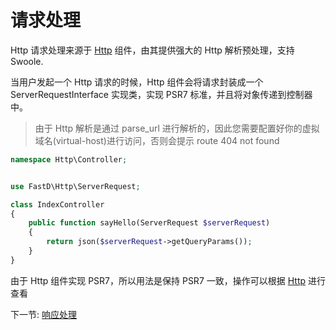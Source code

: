 # 请求处理

Http 请求处理来源于 [Http](https://github.com/JanHuang/http) 组件，由其提供强大的 Http 解析预处理，支持 Swoole.

当用户发起一个 Http 请求的时候，Http 组件会将请求封装成一个 ServerRequestInterface 实现类，实现 PSR7 标准，并且将对象传递到控制器中。

> 由于 Http 解析是通过 parse_url 进行解析的，因此您需要配置好你的虚拟域名(virtual-host)进行访问，否则会提示 route 404 not found

```php
namespace Http\Controller;


use FastD\Http\ServerRequest;

class IndexController
{
    public function sayHello(ServerRequest $serverRequest)
    {
        return json($serverRequest->getQueryParams());
    }
}
```

由于 Http 组件实现 PSR7，所以用法是保持 PSR7 一致，操作可以根据 [Http](https://github.com/JanHuang/http) 进行查看

下一节: [响应处理](2-3-response-handling.md)